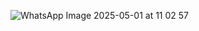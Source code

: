 ![WhatsApp Image 2025-05-01 at 11 02 57](https://github.com/user-attachments/assets/f4213845-1db9-42dd-b6ee-96a30111f832)
